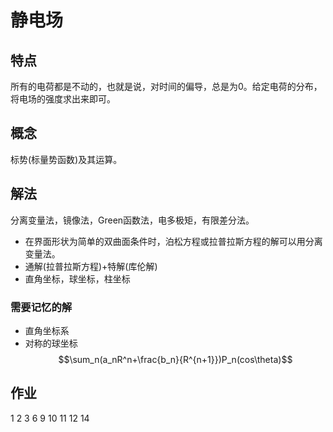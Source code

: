 # 静电场
## 特点
所有的电荷都是不动的，也就是说，对时间的偏导，总是为0。给定电荷的分布，将电场的强度求出来即可。
## 概念
标势(标量势函数)及其运算。
## 解法
分离变量法，镜像法，Green函数法，电多极矩，有限差分法。
* 在界面形状为简单的双曲面条件时，泊松方程或拉普拉斯方程的解可以用分离变量法。
* 通解(拉普拉斯方程)+特解(库伦解)
* 直角坐标，球坐标，柱坐标
### 需要记忆的解
* 直角坐标系
* 对称的球坐标
$$\sum_n(a_nR^n+\frac{b_n}{R^{n+1}})P_n(cos\theta)$$
## 作业
1 2 3 6 9 10 11 12 14
